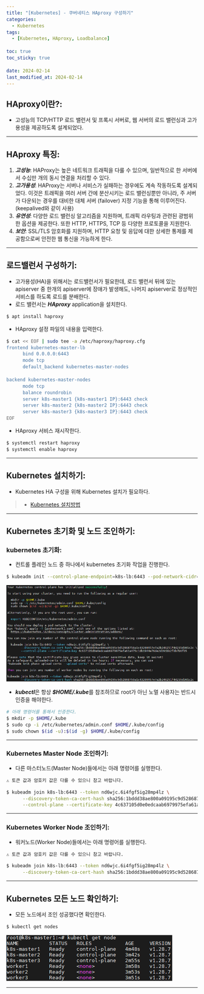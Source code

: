 ```yaml
---
title: "[Kubernetes] - 쿠버네티스 HAproxy 구성하기"
categories:
  - Kubernetes
tags:
  - [Kubernetes, HAproxy, Loadbalance]

toc: true
toc_sticky: true

date: 2024-02-14
last_modified_at: 2024-02-14
---
```


## HAproxy이란?:
- 고성능의 TCP/HTTP 로드 밸런서 및 프록시 서버로, 웹 서버의 로드 밸런싱과 고가용성을 제공하도록 설계되었다.

* * *

## HAproxy 특징:
1. ***고성능***: HAProxy는 높은 네트워크 트래픽을 다룰 수 있으며, 일반적으로 한 서버에서 수십만 개의 동시 연결을 처리할 수 있다.
2. ***고가용성***: HAProxy는 서버나 서비스가 실패하는 경우에도 계속 작동하도록 설계되었다.
이것은 트래픽을 여러 서버 간에 분산시키는 로드 밸런싱뿐만 아니라, 주 서버가 다운되는 경우를 대비한 대체 서버 (failover) 지정 기능을 통해 이루어진다. (keepalived와 같이 사용)
3. ***유연성***: 다양한 로드 밸런싱 알고리즘을 지원하며, 트래픽 라우팅과 관련된 광범위한 옵션을 제공한다. 또한 HTTP, HTTPS, TCP 등 다양한 프로토콜을 지원한다.
4. ***보안***: SSL/TLS 암호화를 지원하며, HTTP 요청 및 응답에 대한 상세한 통제를 제공함으로써 안전한 웹 통신을 가능하게 한다.

* * *

## 로드밸런서 구성하기:
- 고가용성(HA)을 위해서는 로드밸런서가 필요한데, 로드 밸런서 뒤에 있는 apiserver 중 한개의 apiserver에 장애가 발생해도, 나머지 apiserver로 정상적인 서비스를 하도록 로드를 분배한다.
- 로드 밸런서는 ***HAproxy*** application을 설치한다.
```bash
$ apt install haproxy
```

- HAproxy 설정 파일의 내용을 입력한다.
```bash
$ cat << EOF | sudo tee -a /etc/haproxy/haproxy.cfg
frontend kubernetes-master-lb
      bind 0.0.0.0:6443
      mode tcp
      default_backend kubernetes-master-nodes

backend kubernetes-master-nodes
      mode tcp
      balance roundrobin
      server k8s-master1 {k8s-master1 IP}:6443 check
      server k8s-master2 {k8s-master2 IP}:6443 check
      server k8s-master3 {k8s-master3 IP}:6443 check
EOF
```

- HAproxy 서비스 재시작한다.
```bash
$ systemctl restart haproxy
$ systemctl enable haproxy
```

* * *

## Kubernetes 설치하기:
- Kubernetes HA 구성을 위해 Kubernetes 설치가 필요하다.
> * [Kubernetes 설치방법](https://hwangyoonjae.github.io/kubernetes/Kubernetes-%EC%BF%A0%EB%B2%84%EB%84%A4%ED%8B%B0%EC%8A%A4-%EC%84%A4%EC%B9%98%ED%95%98%EA%B8%B0(%EB%8F%84%EC%BB%A4-X)/ "Kubernetes 설치방법")

* * *

## Kubernetes 초기화 및 노드 조인하기:
### kubernetes 초기화:
- 컨트롤 플레인 노드 중 하나에서 kubernetes 초기화 작업을 진행한다.
```bash
$ kubeadm init --control-plane-endpoint=k8s-lb:6443 --pod-network-cidr=10.244.0.0/16 --apiserver-advertise-address={k8s-master1 IP} --cri-socket unix:///var/run/crio/crio.sock --upload-certs
```
[![Kubernetes HAproxy 구성 초기화](/assets/images/kubernetes/Kubernetes%20HAproxy%20구성%20초기화.png)](/assets/images/kubernetes/Kubernetes%20HAproxy%20구성%20초기화.png)

- ***kubectl***은 항상 ***$HOME/.kube***를 참조하므로 root가 아닌 노멀 사용자는 반드시 인증을 해야한다.
```bash
# 아래 명령어를 통해서 인증한다.
$ mkdir -p $HOME/.kube
$ sudo cp -i /etc/kubernetes/admin.conf $HOME/.kube/config
$ sudo chown $(id -u):$(id -g) $HOME/.kube/config
```
* * *

### Kubernetes Master Node 조인하기:
- 다른 마스터노드(Master Node)들에서는 아래 명령어를 실행한다.
```html
⚠️ 토큰 값과 암호키 값은 다를 수 있으니 참고 바랍니다.
```
```bash
$ kubeadm join k8s-lb:6443 --token nd6wjc.6i4fgf5ig28mp4lz \
      --discovery-token-ca-cert-hash sha256:1bddd38ae800a09195c9d52868750a1c43200957e7a2b246251f44235d301c2c \
      --control-plane --certificate-key 4c637105d0e0edcaab6979975efa61a475c1db1944e76de2d391bb2fdb7b6f05
```
* * *

### Kubernetes Worker Node 조인하기:
- 워커노드(Worker Node)들에서는 아래 명령어를 실행한다.
```html
⚠️ 토큰 값과 암호키 값은 다를 수 있으니 참고 바랍니다.
```
```bash
$ kubeadm join k8s-lb:6443 --token nd6wjc.6i4fgf5ig28mp4lz \
      --discovery-token-ca-cert-hash sha256:1bddd38ae800a09195c9d52868750a1c43200957e7a2b246251f44235d301c2c
```
* * *

## Kubernetes 모든 노드 확인하기:
- 모든 노드에서 조인 성공했다면 확인한다.
```bash
$ kubectl get nodes
```
[![Kubernetes HAproxy 클러스터 구축 노드](/assets/images/kubernetes/Kubernetes%20HAproxy%20클러스터%20구축%20노드.png)](/assets/images/kubernetes/Kubernetes%20HAproxy%20클러스터%20구축%20노드.png)

* * *